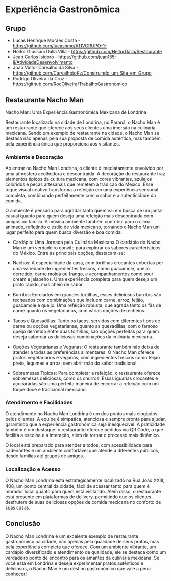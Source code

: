 # Experiência Gastronômica

## Grupo
* Lucas Henrique Moraes Costa - https://github.com/lucashmc/ATIVGRUPO-1-
* Heitor Giussani Dalla Villa - https://github.com/HeitorDalla/Restaurante
* Jean Carlos Isidoro - https://github.com/jean155-jj/AtividadeDesenvolvimento
* Joao Victor Carvalho da Silva - https://github.com/CarvalhotoKz/Construindo_um_Site_em_Grupo
* Rodrigo Oliveira da Cruz - https://github.com/RocOliveira/TrabalhoGastronomico


## Restaurante Nacho Man

Nacho Man: Uma Experiência Gastronômica Mexicana de Londrina

Restaurante localizado na  cidade de Londrina, no Paraná, o Nacho Man é um restaurante que oferece aos seus clientes uma imersão na culinária mexicana. Sendo um exemplo de restaurante na cidade, o Nacho Man se destaca não apenas pela sua proposta de comida autêntica, mas também pela experiência única que proporciona aos visitantes.

### Ambiente e Decoração
Ao entrar no Nacho Man Londrina, o cliente é imediatamente envolvido por uma atmosfera acolhedora e descontraída. A decoração do restaurante traz elementos típicos da cultura mexicana, com cores vibrantes, azulejos coloridos e peças artesanais que remetem à tradição do México. Esse toque visual criativo transforma a refeição em uma experiência sensorial completa, combinando perfeitamente com o sabor e a autenticidade da comida.

O ambiente é pensado para agradar tanto quem vai em busca de um jantar casual quanto para quem deseja uma refeição mais descontraída com amigos ou família. A música ambiente também contribui para o clima animado, refletindo o estilo de vida mexicano, tornando o Nacho Man um lugar perfeito para quem busca diversão e boa comida.

* Cardápio: Uma Jornada pela Culinária Mexicana
O cardápio do Nacho Man é um verdadeiro convite para explorar os sabores característicos do México. Entre as principais opções, destacam-se:

* Nachos: A especialidade da casa, com tortilhas crocantes cobertas por uma variedade de ingredientes frescos, como guacamole, queijo derretido, carne moída ou frango, e acompanhamentos como sour cream e jalapeños. Uma experiência completa para quem deseja um prato rápido, mas cheio de sabor.

* Burritos: Enrolados em grandes tortilhas, esses deliciosos burritos são recheados com combinações que incluem carne, arroz, feijão, guacamole e queijo. Uma refeição robusta, que agrada tanto os fãs de carne quanto os vegetarianos, com várias opções de recheios.

* Tacos e Quesadillas: Tanto os tacos, servidos com diferentes tipos de carne ou opções vegetarianas, quanto as quesadillas, com o famoso queijo derretido entre duas tortilhas, são opções perfeitas para quem deseja saborear as deliciosas combinações da culinária mexicana.

* Opções Vegetarianas e Veganas: O restaurante também não deixa de atender a todas as preferências alimentares. O Nacho Man oferece pratos vegetarianos e veganos, com ingredientes frescos como feijão preto, legumes e arroz, sem abrir mão do sabor tradicional.

* Sobremesas Típicas: Para completar a refeição, o restaurante oferece sobremesas deliciosas, como os churros. Essas iguarias crocantes e açucaradas são uma perfeita maneira de encerrar a refeição com um toque doce e tradicional mexicano.

### Atendimento e Facilidades
O atendimento no Nacho Man Londrina é um dos pontos mais elogiados pelos clientes. A equipe é simpática, atenciosa e sempre pronta para ajudar, garantindo que a experiência gastronômica seja inesquecível. A praticidade também é um destaque: o restaurante oferece pedidos via QR Code, o que facilita a escolha e a interação, além de tornar o processo mais dinâmico.

O local está preparado para atender a todos, com acessibilidade para cadeirantes e um ambiente confortável que atende a diferentes públicos, desde famílias até grupos de amigos.

### Localização e Acesso
O Nacho Man Londrina está estrategicamente localizado na Rua João XXIII, 408, um ponto central da cidade, fácil de acessar tanto para quem é morador local quanto para quem está visitando. Além disso, o restaurante está presente em plataformas de delivery, permitindo que os clientes desfrutem de suas deliciosas opções de comida mexicana no conforto de suas casas.

## Conclusão
O Nacho Man Londrina é um excelente exemplo de restaurante gastronômico na cidade, não apenas pela qualidade de seus pratos, mas pela experiência completa que oferece. Com um ambiente vibrante, um cardápio diversificado e atendimento de qualidade, ele se destaca como um verdadeiro ponto de encontro para os amantes da culinária mexicana. Se você está em Londrina e deseja experimentar pratos autênticos e deliciosos, o Nacho Man é um destino gastronômico que vale a pena conhecer!